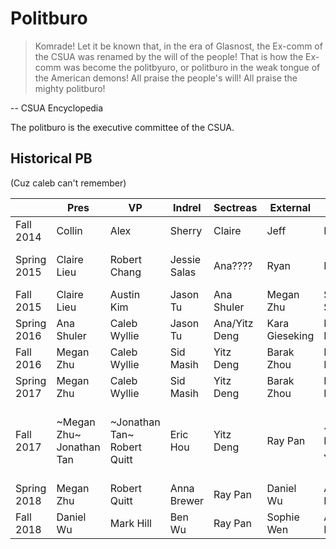 # Politburo

> Komrade! Let it be known that, in the era of Glasnost, the Ex-comm of the CSUA was renamed by the will of the people! That is how the Ex-comm was become the politbyuro, or politburo in the weak tongue of the American demons! All praise the people's will! All praise the mighty politburo!

-- CSUA Encyclopedia

The politburo is the executive committee of the CSUA.

## Historical PB

(Cuz caleb can't remember)

|     | Pres | VP  | Indrel | Sectreas | External | Internal | Outreach |
| --- | ---  | --- | ---    | ---      | ---      | ---      | ---      |
| Fall 2014 | Collin | Alex | Sherry | Claire | Jeff | Neil | Kara |
| Spring 2015 | Claire Lieu | Robert Chang | Jessie Salas | Ana???? | Ryan | Megan | Michelle (Not Hsueh)|
|Fall 2015|Claire Lieu|Austin Kim|Jason Tu|Ana Shuler|Megan Zhu|Susanna Souv|Eranda Bregasi|
|Spring 2016|Ana Shuler|Caleb Wyllie|Jason Tu|Ana/Yitz Deng|Kara Gieseking|Michelle Hsueh|Sid Masih|
|Fall 2016|Megan Zhu|Caleb Wyllie|Sid Masih|Yitz Deng|Barak Zhou|Neil Lingarkar|Julie Chen|
|Spring 2017|Megan Zhu|Caleb Wyllie|Sid Masih|Yitz Deng|Barak Zhou|Neil Lingarkar|Michelle Hsueh|
|Fall 2017|~Megan Zhu~ Jonathan Tan|~Jonathan Tan~ Robert Quitt|Eric Hou|Yitz Deng|Ray Pan|~Neil Lingarkar~  Jason Ji|~Emily Gosti~ ~Robert Quitt~ Jessica Kuo|
|Spring 2018|Megan Zhu|Robert Quitt|Anna Brewer|Ray Pan|Daniel Wu|Arthur Kazantsev|Jessica Kuo|
|Fall 2018|Daniel Wu|Mark Hill|Ben Wu|Ray Pan|Sophie Wen|Ani Nrusimha|Jessica Kuo|
